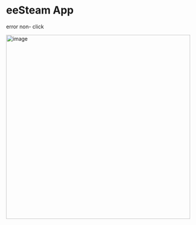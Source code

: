 # eeSteam App


error non- click



<img width="500" alt="image" src="https://github.com/user-attachments/assets/f2032e5f-5715-4987-9844-1b26133cdf7f">
